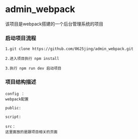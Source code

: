 # admin_webpack
该项目是webpack搭建的一个后台管理系统的项目
### 启动项目流程
```
1.git clone https://github.com/0625jing/admin_webpack.git
```
```
2.进入项目执行 npm install
```
```
3.执行 npm run dev 启动项目
```
### 项目结构描述
```
config ：
webpack配置
```
```
public:
```
```
script:
```
```
src：
这里面放的是跟项目相关的页面
```

